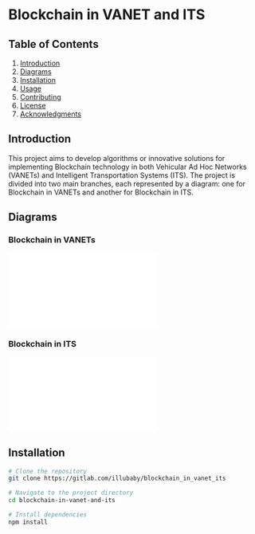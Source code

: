 # Blockchain in VANET and ITS

## Table of Contents
1. [Introduction](#introduction)
2. [Diagrams](#diagrams)
3. [Installation](#installation)
4. [Usage](#usage)
5. [Contributing](#contributing)
6. [License](#license)
7. [Acknowledgments](#acknowledgments)

## Introduction

This project aims to develop algorithms or innovative solutions for implementing Blockchain technology in both Vehicular Ad Hoc Networks (VANETs) and Intelligent Transportation Systems (ITS). The project is divided into two main branches, each represented by a diagram: one for Blockchain in VANETs and another for Blockchain in ITS.

## Diagrams

### Blockchain in VANETs
![Blockchain in VANETs Diagram](Blockchain_Vanet.md)

### Blockchain in ITS
![Blockchain in ITS Diagram](Blockchain_ITS.md)

## Installation

```bash
# Clone the repository
git clone https://gitlab.com/illubaby/blockchain_in_vanet_its

# Navigate to the project directory
cd blockchain-in-vanet-and-its

# Install dependencies
npm install
